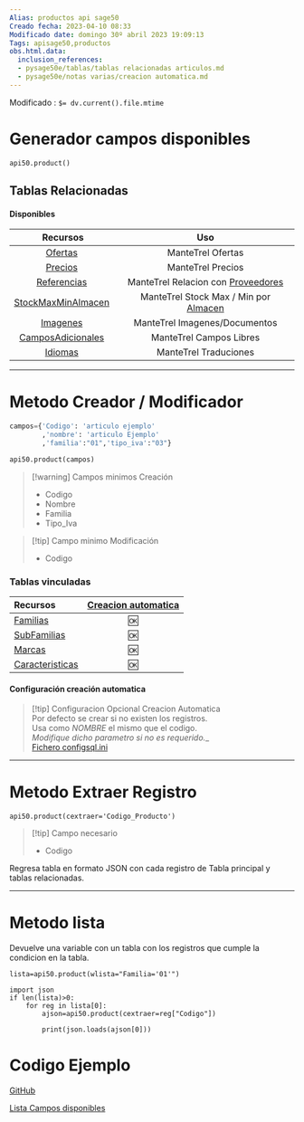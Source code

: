 ```yaml
---
Alias: productos api sage50
Creado fecha: 2023-04-10 08:33
Modificado date: domingo 30º abril 2023 19:09:13
Tags: apisage50,productos
obs.html.data:
  inclusion_references:
  - pysage50e/tablas/tablas relacionadas articulos.md
  - pysage50e/notas varias/creacion automatica.md
---
```

   
Modificado : `$= dv.current().file.mtime`   
   
# Generador campos disponibles   
   
```
api50.product()
```
   
   
## Tablas Relacionadas   
   

#### Disponibles   
   
| **Recursos** 	|   **Uso**   	|   
|:--------------:	|:--------------------------:	|   
|[Ofertas](../../../pySage50e/Tablas/relacionadas/Ofertas.md) |ManteTrel Ofertas||   
|[Precios](../../../pySage50e/Tablas/relacionadas/Precios.md) |ManteTrel Precios||   
|[Referencias](../../../pySage50e/Tablas/relacionadas/Referencias.md) |ManteTrel Relacion con [Proveedores](../../../pySage50e/Tablas/maestras/Proveedores.md)||   
|[StockMaxMinAlmacen](../../../pySage50e/Tablas/relacionadas/StockMaxMinAlmacen.md) |ManteTrel Stock Max / Min por [Almacen](/not_created.md)||   
|[Imagenes](../../../pySage50e/Tablas/relacionadas/Imagenes.md) |ManteTrel Imagenes/Documentos||   
|[CamposAdicionales](../../../pySage50e/Tablas/relacionadas/CamposAdicionales.md) |ManteTrel Campos Libres||   
|[Idiomas](../../../pySage50e/Tablas/relacionadas/Idiomas.md) |ManteTrel Traduciones||   
   
   
   
   
   
------------------------   
# Metodo Creador / Modificador   
   
```python
campos={'Codigo': 'articulo ejemplo'
		,'nombre': 'articulo Ejemplo'
		,'familia':"01",'tipo_iva':"03"}

api50.product(campos)
```
   
   
>[!warning] Campos minimos Creación   
>  - Codigo   
>  - Nombre    
>  - Familia    
>  - Tipo_Iva   
   
>[!tip] Campo minimo Modificación   
>  - Codigo   
>     
   
   
### Tablas vinculadas   
   
|Recursos 	|   **[Creacion automatica](../../../pySage50e/notas%20varias/Creacion%20automatica.md)**   	|    
|:--------------	|:--------------------------:	|   
|[Familias](../../../pySage50e/Tablas/vinculadas/Familias.md)|🆗|   
|[SubFamilias](../../../pySage50e/Tablas/vinculadas/SubFamilias.md)|🆗|   
|[Marcas](../../../pySage50e/Tablas/vinculadas/Marcas.md)|🆗|   
|[Caracteristicas](../../../pySage50e/Tablas/vinculadas/Caracteristicas.md)|🆗|   
   

#### Configuración creación automatica   
   
>[!tip] Configuracion Opcional Creacion Automatica   
>Por defecto se crear si no existen los registros.   
>Usa como *NOMBRE* el mismo que el codigo.   
> _Modifique dicho parametro si no es requerido.__   
>[Fichero configsql.ini](/not_created.md)
   
   
   
   
------------------------   
# Metodo Extraer Registro   
```
api50.product(cextraer='Codigo_Producto')

```
   
   
>[!tip] Campo necesario    
>  - Codigo   
>     
   
Regresa tabla en formato JSON con cada registro de Tabla principal y  tablas relacionadas.   
   
   
------------------------   
# Metodo lista   
Devuelve  una variable con un tabla con los registros que cumple la condicion en la tabla.   
   
```
lista=api50.product(wlista="Familia='01'")

import json
if len(lista)>0:  
	for reg in lista[0]:  
		ajson=api50.product(cextraer=reg["Codigo"])  
		  
		print(json.loads(ajson[0]))

```
   
   
# Codigo Ejemplo   
   
[GitHub](https://github.com/wertyMSD/ejemplos_apiSAGE50/blob/master/maestros-articulos.py)   
   
[Lista Campos disponibles ](https://github.com/wertyMSD/ejemplos_apiSAGE50/blob/master/Articulo.txt)